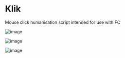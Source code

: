 # Klik

Mouse click humanisation script intended for use with FC

![image](https://github.com/user-attachments/assets/0443966a-ec9d-41ad-b15d-dce4305f3040)

![image](https://github.com/user-attachments/assets/2f59d2a9-df47-4239-8a51-a560006314ae)

![image](https://github.com/user-attachments/assets/5f243922-f5d4-4b12-828e-a47bed894262)

